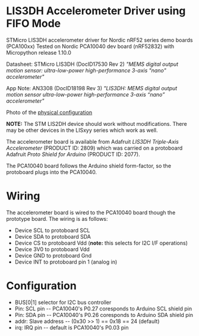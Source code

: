 
# LIS3DH Accelerometer Driver using FIFO Mode 

STMicro LIS3DH accelerometer driver for Nordic nRF52 series demo boards (PCA100xx) 
Tested on Nordic PCA10040 dev board (nRF52832) with Micropython release 1.10.0

Datasheet: STMicro LIS3DH (DocID17530 Rev 2) *"MEMS digital output motion sensor: ultra-low-power high-performance 3-axis "nano" accelerometer"*

App Note:  AN3308 (DocID18198 Rev 3) *"LIS3DH: MEMS digital output motion sensor ultra-low-power high-performance 3-axis “nano” accelerometer"*

Photo of the [physical configuration](https://github.com/foldedtoad/more_py_please/blob/master/lis3dh/PCA10040_LIS3DH.JPG)

**NOTE:** The STM LIS2DH device should work without modifications. There may be other devices in the LISxyy series which work as well.

The accelerometer board is available from Adafruit *LIS3DH Triple-Axis Accelerometer* (PRODUCT ID: 2809)
which was carried on a protoboard Adafruit *Proto Shield for Arduino* (PRODUCT ID: 2077).

The PCA10040 board follows the Arduino shield form-factor, so the protoboard plugs into the PCA10040.

# Wiring
The accelerometer board is wired to the PCA10040 board though the prototype board.
The wiring is as follows:
* Device SCL to protoboard SCL
* Device SDA to protoboard SDA
* Device CS to protoboard Vdd (**note:** this selects for I2C I/F operations)
* Device 3V0 to protoboard Vdd
* Device GND to protoboard Gnd
* Device INT to protoboard pin 1 (analog in)


# Configuration
* BUS[0|1] selector for I2C bus controller
* Pin:  SCL pin -- PCA10040's P0.27 coresponds to Arduino SCL shield pin
* Pin:  SDA pin -- PCA10040's P0.26 coresponds to Arduino SDA shield pin
* addr: Slave address -- (0x30 >> 1) == 0x18 == 24 (default)
* irq:  IRQ pin -- default is PCA10040's P0.03 pin
